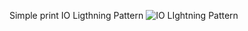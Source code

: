 Simple print IO Ligthning Pattern
![IO LIghtning Pattern](https://github.com/kei-001/practice/blob/master/IOLightningForm/IO%20lightning%20pattern.png)
